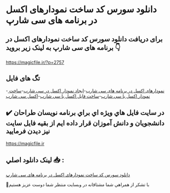 # دانلود سورس کد ساخت نمودارهای اکسل در برنامه های سی شارپ

## برای دریافت دانلود سورس کد ساخت نمودارهای اکسل در برنامه های سی شارپ به لینک زیر بروید 👇

https://magicfile.ir/?p=2757

## تگ های فایل

-[ نمودارهای اکسل در برنامه های سی شارپ](https://magicfile.ir/product/%d8%b3%d9%88%d8%b1%d8%b3-%da%a9%d8%af-%d8%b3%d8%a7%d8%ae%d8%aa-%d9%86%d9%85%d9%88%d8%af%d8%a7%d8%b1%d9%87%d8%a7%db%8c-%d8%a7%da%a9%d8%b3%d9%84-%d8%af%d8%b1-%d8%a8%d8%b1%d9%86%d8%a7%d9%85%d9%87-%d9%87%d8%a7%db%8c-%d8%b3%db%8c-%d8%b4%d8%a7%d8%b1%d9%be/)-[ایجاد نمودار اکسل در سی شارپ](https://magicfile.ir/product/%d8%b3%d9%88%d8%b1%d8%b3-%da%a9%d8%af-%d8%b3%d8%a7%d8%ae%d8%aa-%d9%86%d9%85%d9%88%d8%af%d8%a7%d8%b1%d9%87%d8%a7%db%8c-%d8%a7%da%a9%d8%b3%d9%84-%d8%af%d8%b1-%d8%a8%d8%b1%d9%86%d8%a7%d9%85%d9%87-%d9%87%d8%a7%db%8c-%d8%b3%db%8c-%d8%b4%d8%a7%d8%b1%d9%be/)-[ساخت نمودار اکسل با سی شارپ](https://magicfile.ir/product/%d8%b3%d9%88%d8%b1%d8%b3-%da%a9%d8%af-%d8%b3%d8%a7%d8%ae%d8%aa-%d9%86%d9%85%d9%88%d8%af%d8%a7%d8%b1%d9%87%d8%a7%db%8c-%d8%a7%da%a9%d8%b3%d9%84-%d8%af%d8%b1-%d8%a8%d8%b1%d9%86%d8%a7%d9%85%d9%87-%d9%87%d8%a7%db%8c-%d8%b3%db%8c-%d8%b4%d8%a7%d8%b1%d9%be/)-[ساخت فایل اکسل با سی شارپ](https://magicfile.ir/product/%d8%b3%d9%88%d8%b1%d8%b3-%da%a9%d8%af-%d8%b3%d8%a7%d8%ae%d8%aa-%d9%86%d9%85%d9%88%d8%af%d8%a7%d8%b1%d9%87%d8%a7%db%8c-%d8%a7%da%a9%d8%b3%d9%84-%d8%af%d8%b1-%d8%a8%d8%b1%d9%86%d8%a7%d9%85%d9%87-%d9%87%d8%a7%db%8c-%d8%b3%db%8c-%d8%b4%d8%a7%d8%b1%d9%be/)-[اکسل سی شارپ](https://magicfile.ir/product/%d8%b3%d9%88%d8%b1%d8%b3-%da%a9%d8%af-%d8%b3%d8%a7%d8%ae%d8%aa-%d9%86%d9%85%d9%88%d8%af%d8%a7%d8%b1%d9%87%d8%a7%db%8c-%d8%a7%da%a9%d8%b3%d9%84-%d8%af%d8%b1-%d8%a8%d8%b1%d9%86%d8%a7%d9%85%d9%87-%d9%87%d8%a7%db%8c-%d8%b3%db%8c-%d8%b4%d8%a7%d8%b1%d9%be/)

## ✔️ در سايت فايل هاي ويژه اي براي برنامه نويسان طراحان دانشجويان و دانش آموزان قرار داده ايم از بقيه فايل سايت نيز ديدن فرماييد

https://magicfile.ir


## لينک دانلود اصلي 📥 :

[دانلود سورس کد ساخت نمودارهای اکسل در برنامه های سی شارپ](https://magicfile.ir/product/%d8%b3%d9%88%d8%b1%d8%b3-%da%a9%d8%af-%d8%b3%d8%a7%d8%ae%d8%aa-%d9%86%d9%85%d9%88%d8%af%d8%a7%d8%b1%d9%87%d8%a7%db%8c-%d8%a7%da%a9%d8%b3%d9%84-%d8%af%d8%b1-%d8%a8%d8%b1%d9%86%d8%a7%d9%85%d9%87-%d9%87%d8%a7%db%8c-%d8%b3%db%8c-%d8%b4%d8%a7%d8%b1%d9%be/) 


🙏با تشکر از همراهي شما مشتاقانه در وبسایت منتظر شما دوست عزیز هستیم

